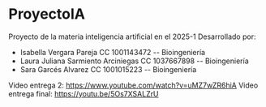 # ProyectoIA
Proyecto de la materia inteligencia artificial en el 2025-1
Desarrollado por:
- Isabella Vergara Pareja CC 1001143472 -- Bioingeniería
- Laura Juliana Sarmiento Arciniegas CC 1037667898 -- Bioingeniería
- Sara Garcés Alvarez CC 1001015223 -- Bioingeniería

Video entrega 2: https://www.youtube.com/watch?v=uMZ7wZR6hiA
Video entrega final: https://youtu.be/5Os7XSALZrU
